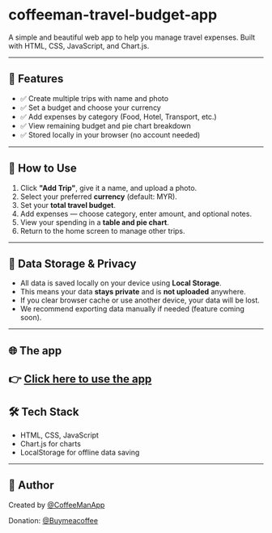 # coffeeman-travel-budget-app

A simple and beautiful web app to help you manage travel expenses. Built with HTML, CSS, JavaScript, and Chart.js.

---

## 🚀 Features

- ✅ Create multiple trips with name and photo
- ✅ Set a budget and choose your currency
- ✅ Add expenses by category (Food, Hotel, Transport, etc.)
- ✅ View remaining budget and pie chart breakdown
- ✅ Stored locally in your browser (no account needed)

---

## 📱 How to Use

1. Click **"Add Trip"**, give it a name, and upload a photo.
2. Select your preferred **currency** (default: MYR).
3. Set your **total travel budget**.
4. Add expenses — choose category, enter amount, and optional notes.
5. View your spending in a **table and pie chart**.
6. Return to the home screen to manage other trips.

---

## 🔐 Data Storage & Privacy

- All data is saved locally on your device using **Local Storage**.
- This means your data **stays private** and is **not uploaded** anywhere.
- If you clear browser cache or use another device, your data will be lost.
- We recommend exporting data manually if needed (feature coming soon).

---

## 🌐 The app

👉 [Click here to use the app](https://coffeemanapp.github.io/coffeeman-travel-budget-app/coffeemantravelbudget.html)
---

## 🛠️ Tech Stack

- HTML, CSS, JavaScript
- Chart.js for charts
- LocalStorage for offline data saving

---

## 🧔 Author

Created by [@CoffeeManApp](https://github.com/CoffeeManApp)

Donation: [@Buymeacoffee](https://buymeacoffee.com/coffeemantravel)

